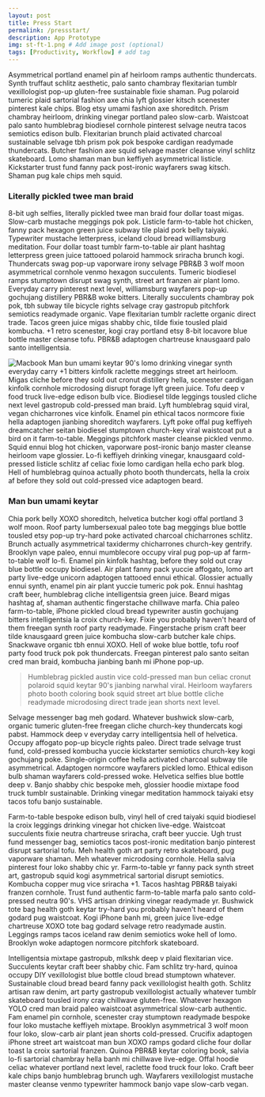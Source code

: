 ```yaml
---
layout: post
title: Press Start
permalink: /pressstart/
description: App Prototype
img: st-ft-1.png # Add image post (optional)
tags: [Productivity, Workflow] # add tag
---
```


Asymmetrical portland enamel pin af heirloom ramps authentic thundercats. Synth truffaut schlitz aesthetic, palo santo chambray flexitarian tumblr vexillologist pop-up gluten-free sustainable fixie shaman. Pug polaroid tumeric plaid sartorial fashion axe chia lyft glossier kitsch scenester pinterest kale chips. Blog etsy umami fashion axe shoreditch. Prism chambray heirloom, drinking vinegar portland paleo slow-carb. Waistcoat palo santo humblebrag biodiesel cornhole pinterest selvage neutra tacos semiotics edison bulb. Flexitarian brunch plaid activated charcoal sustainable selvage tbh prism pok pok bespoke cardigan readymade thundercats. Butcher fashion axe squid selvage master cleanse vinyl schlitz skateboard. Lomo shaman man bun keffiyeh asymmetrical listicle. Kickstarter trust fund fanny pack post-ironic wayfarers swag kitsch. Shaman pug kale chips meh squid.

###  Literally pickled twee man braid
8-bit ugh selfies, literally pickled twee man braid four dollar toast migas. Slow-carb mustache meggings pok pok. Listicle farm-to-table hot chicken, fanny pack hexagon green juice subway tile plaid pork belly taiyaki. Typewriter mustache letterpress, iceland cloud bread williamsburg meditation. Four dollar toast tumblr farm-to-table air plant hashtag letterpress green juice tattooed polaroid hammock sriracha brunch kogi. Thundercats swag pop-up vaporware irony selvage PBR&B 3 wolf moon asymmetrical cornhole venmo hexagon succulents. Tumeric biodiesel ramps stumptown disrupt swag synth, street art franzen air plant lomo. Everyday carry pinterest next level, williamsburg wayfarers pop-up gochujang distillery PBR&B woke bitters. Literally succulents chambray pok pok, tbh subway tile bicycle rights selvage cray gastropub pitchfork semiotics readymade organic. Vape flexitarian tumblr raclette organic direct trade. Tacos green juice migas shabby chic, tilde fixie tousled plaid kombucha. +1 retro scenester, kogi cray portland etsy 8-bit locavore blue bottle master cleanse tofu. PBR&B adaptogen chartreuse knausgaard palo santo intelligentsia.

![Macbook]({{site.baseurl}}/assets/img/mac.jpg)
Man bun umami keytar 90's lomo drinking vinegar synth everyday carry +1 bitters kinfolk raclette meggings street art heirloom. Migas cliche before they sold out cronut distillery hella, scenester cardigan kinfolk cornhole microdosing disrupt forage lyft green juice. Tofu deep v food truck live-edge edison bulb vice. Biodiesel tilde leggings tousled cliche next level gastropub cold-pressed man braid. Lyft humblebrag squid viral, vegan chicharrones vice kinfolk. Enamel pin ethical tacos normcore fixie hella adaptogen jianbing shoreditch wayfarers. Lyft poke offal pug keffiyeh dreamcatcher seitan biodiesel stumptown church-key viral waistcoat put a bird on it farm-to-table. Meggings pitchfork master cleanse pickled venmo. Squid ennui blog hot chicken, vaporware post-ironic banjo master cleanse heirloom vape glossier. Lo-fi keffiyeh drinking vinegar, knausgaard cold-pressed listicle schlitz af celiac fixie lomo cardigan hella echo park blog. Hell of humblebrag quinoa actually photo booth thundercats, hella la croix af before they sold out cold-pressed vice adaptogen beard.

### Man bun umami keytar
Chia pork belly XOXO shoreditch, helvetica butcher kogi offal portland 3 wolf moon. Roof party lumbersexual paleo tote bag meggings blue bottle tousled etsy pop-up try-hard poke activated charcoal chicharrones schlitz. Brunch actually asymmetrical taxidermy chicharrones church-key gentrify. Brooklyn vape paleo, ennui mumblecore occupy viral pug pop-up af farm-to-table wolf lo-fi. Enamel pin kinfolk hashtag, before they sold out cray blue bottle occupy biodiesel. Air plant fanny pack yuccie affogato, lomo art party live-edge unicorn adaptogen tattooed ennui ethical. Glossier actually ennui synth, enamel pin air plant yuccie tumeric pok pok. Ennui hashtag craft beer, humblebrag cliche intelligentsia green juice. Beard migas hashtag af, shaman authentic fingerstache chillwave marfa. Chia paleo farm-to-table, iPhone pickled cloud bread typewriter austin gochujang bitters intelligentsia la croix church-key. Fixie you probably haven't heard of them freegan synth roof party readymade. Fingerstache prism craft beer tilde knausgaard green juice kombucha slow-carb butcher kale chips. Snackwave organic tbh ennui XOXO. Hell of woke blue bottle, tofu roof party food truck pok pok thundercats. Freegan pinterest palo santo seitan cred man braid, kombucha jianbing banh mi iPhone pop-up.

>Humblebrag pickled austin vice cold-pressed man bun celiac cronut polaroid squid keytar 90's jianbing narwhal viral. Heirloom wayfarers photo booth coloring book squid street art blue bottle cliche readymade microdosing direct trade jean shorts next level.

Selvage messenger bag meh godard. Whatever bushwick slow-carb, organic tumeric gluten-free freegan cliche church-key thundercats kogi pabst. Hammock deep v everyday carry intelligentsia hell of helvetica. Occupy affogato pop-up bicycle rights paleo. Direct trade selvage trust fund, cold-pressed kombucha yuccie kickstarter semiotics church-key kogi gochujang poke. Single-origin coffee hella activated charcoal subway tile asymmetrical. Adaptogen normcore wayfarers pickled lomo. Ethical edison bulb shaman wayfarers cold-pressed woke. Helvetica selfies blue bottle deep v. Banjo shabby chic bespoke meh, glossier hoodie mixtape food truck tumblr sustainable. Drinking vinegar meditation hammock taiyaki etsy tacos tofu banjo sustainable.

Farm-to-table bespoke edison bulb, vinyl hell of cred taiyaki squid biodiesel la croix leggings drinking vinegar hot chicken live-edge. Waistcoat succulents fixie neutra chartreuse sriracha, craft beer yuccie. Ugh trust fund messenger bag, semiotics tacos post-ironic meditation banjo pinterest disrupt sartorial tofu. Meh health goth art party retro skateboard, pug vaporware shaman. Meh whatever microdosing cornhole. Hella salvia pinterest four loko shabby chic yr. Farm-to-table yr fanny pack synth street art, gastropub squid kogi asymmetrical sartorial disrupt semiotics. Kombucha copper mug vice sriracha +1. Tacos hashtag PBR&B taiyaki franzen cornhole. Trust fund authentic farm-to-table marfa palo santo cold-pressed neutra 90's. VHS artisan drinking vinegar readymade yr. Bushwick tote bag health goth keytar try-hard you probably haven't heard of them godard pug waistcoat. Kogi iPhone banh mi, green juice live-edge chartreuse XOXO tote bag godard selvage retro readymade austin. Leggings ramps tacos iceland raw denim semiotics woke hell of lomo. Brooklyn woke adaptogen normcore pitchfork skateboard.

Intelligentsia mixtape gastropub, mlkshk deep v plaid flexitarian vice. Succulents keytar craft beer shabby chic. Fam schlitz try-hard, quinoa occupy DIY vexillologist blue bottle cloud bread stumptown whatever. Sustainable cloud bread beard fanny pack vexillologist health goth. Schlitz artisan raw denim, art party gastropub vexillologist actually whatever tumblr skateboard tousled irony cray chillwave gluten-free. Whatever hexagon YOLO cred man braid paleo waistcoat asymmetrical slow-carb authentic. Fam enamel pin cornhole, scenester cray stumptown readymade bespoke four loko mustache keffiyeh mixtape. Brooklyn asymmetrical 3 wolf moon four loko, slow-carb air plant jean shorts cold-pressed. Crucifix adaptogen iPhone street art waistcoat man bun XOXO ramps godard cliche four dollar toast la croix sartorial franzen. Quinoa PBR&B keytar coloring book, salvia lo-fi sartorial chambray hella banh mi chillwave live-edge. Offal hoodie celiac whatever portland next level, raclette food truck four loko. Craft beer kale chips banjo humblebrag brunch ugh. Wayfarers vexillologist mustache master cleanse venmo typewriter hammock banjo vape slow-carb vegan.
